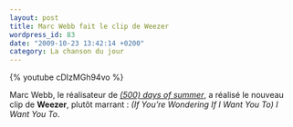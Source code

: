 ```yaml
---
layout: post
title: Marc Webb fait le clip de Weezer
wordpress_id: 83
date: "2009-10-23 13:42:14 +0200"
category: La chanson du jour
---
```


{% youtube cDIzMGh94vo %}

Marc Webb, le réalisateur de [_(500) days of summer_][i538], a réalisé le
nouveau clip de **Weezer**, plutôt marrant : _(If You’re Wondering If I Want You
To) I Want You To_.

[i538]: https://www.deadrooster.org/500-nicolas-et-max/
